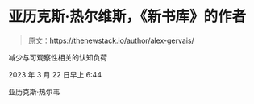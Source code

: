 # 亚历克斯·热尔维斯，《新书库》的作者

> 原文：<https://thenewstack.io/author/alex-gervais/>

减少与可观察性相关的认知负荷

2023 年 3 月 22 日早上 6:44

亚历克斯·热尔韦